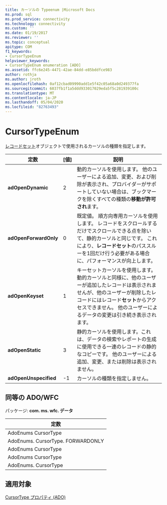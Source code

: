 ```yaml
---
title: カーソルの Typeenum |Microsoft Docs
ms.prod: sql
ms.prod_service: connectivity
ms.technology: connectivity
ms.custom: ''
ms.date: 01/19/2017
ms.reviewer: ''
ms.topic: conceptual
apitype: COM
f1_keywords:
- CursorTypeEnum
helpviewer_keywords:
- CursorTypeEnum enumeration [ADO]
ms.assetid: ffc6e245-4471-42ae-84dd-e85bddfce983
author: rothja
ms.author: jroth
ms.openlocfilehash: 0af12cbad09990add1e5f42c05a68a0d249377fa
ms.sourcegitcommit: 6037fb1f1a5ddd933017029eda5f5c281939100c
ms.translationtype: MT
ms.contentlocale: ja-JP
ms.lasthandoff: 05/04/2020
ms.locfileid: "82763493"
---
```

# <a name="cursortypeenum"></a>CursorTypeEnum
[レコードセット](../../../ado/reference/ado-api/recordset-object-ado.md)オブジェクトで使用されるカーソルの種類を指定します。  
  
|定数|[値]|説明|  
|--------------|-----------|-----------------|  
|**adOpenDynamic**|2|動的カーソルを使用します。 他のユーザーによる追加、変更、および削除が表示され、プロバイダーがサポートしていない場合は、ブックマークを除くすべての種類の**移動が許可され**ます。|  
|**adOpenForwardOnly**|0|既定値。 順方向専用カーソルを使用します。 レコードをスクロールするだけでスクロールできる点を除いて、静的カーソルと同じです。 これにより、**レコードセット**のパススルーを1回だけ行う必要がある場合に、パフォーマンスが向上します。|  
|**adOpenKeyset**|1|キーセットカーソルを使用します。 動的カーソルと同様に、他のユーザーが追加したレコードは表示されませんが、他のユーザーが削除したレコードにはレコード**セット**からアクセスできません。 他のユーザーによるデータの変更は引き続き表示されます。|  
|**adOpenStatic**|3|静的カーソルを使用します。これは、データの検索やレポートの生成に使用できる一連のレコードの静的なコピーです。 他のユーザーによる追加、変更、または削除は表示されません。|  
|**adOpenUnspecified**|-1|カーソルの種類を指定しません。|  
  
## <a name="adowfc-equivalent"></a>同等の ADO/WFC  
 パッケージ: **com. ms. wfc. データ**  
  
|定数|  
|--------------|  
|AdoEnums CursorType|  
|AdoEnums. CursorType. FORWARDONLY|  
|AdoEnums CursorType|  
|AdoEnums CursorType|  
|AdoEnums. CursorType|  
  
## <a name="applies-to"></a>適用対象  
 [CursorType プロパティ (ADO)](../../../ado/reference/ado-api/cursortype-property-ado.md)
